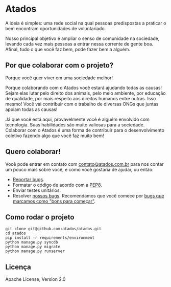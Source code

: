 Atados
======

A ideia é simples: uma rede social na qual pessoas predispostas a praticar o bem
encontram oportunidades de voluntariado.

Nosso principal objetivo é ampliar o senso de comunidade na sociedade, levando
cada vez mais pessoas a entrar nessa corrente de gente boa. Afinal, tudo o que
você faz bem, pode fazer bem a alguém.


Por que colaborar com o projeto?
--------------------------------

Porque você quer viver em uma sociedade melhor!

Porque colaborando com o Atados você estará ajudando todas as causas! Sejam
elas lutar pelo direito dos animais, pelo meio ambiente, por educação de
qualidade, por mais respeito aos direitos humanos entre outras. Isso mesmo!
Você vai contribuir com o trabalho de diversas ONGs que juntas apoiam todas as
causas!

Já que você está aqui, provavelmente você é alguém envolvido com tecnologia.
Suas habilidades são muito valiosas para a sociedade. Colaborar com o Atados é
uma forma de contribuir para o desenvolvimento coletivo fazendo algo que você
faz muito bem!


Quero colaborar!
----------------

Você pode entrar em contato com <contato@atados.com.br> para nos contar um
pouco mais sobre você, e como você gostaria de ajudar, ou então:

 * [Reportar bugs](https://github.com/atados/atados/issues/new).
 * Formatar o código de acordo com a [PEP8](http://www.python.org/dev/peps/pep-0008/).
 * Enviar testes unitários.
 * Resolver [nossos bugs](https://github.com/atados/atados/issues). Recomendamos que você comece por [bugs que marcamos como "bons para começar"](https://github.com/atados/atados/issues?labels=good+first+bug&page=1&state=open).


Como rodar o projeto
--------------------

    git clone git@github.com:atados/atados.git
    cd atados
    pip install -r requirements/environment
    python manage.py syncdb
    python manage.py migrate
    python manage.py runserver


Licença
-------

Apache License, Version 2.0
